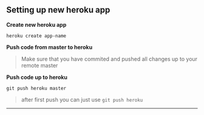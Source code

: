 ## Setting up new heroku app

**Create new heroku app**

```heroku create app-name```

**Push code from master to heroku**

>Make sure that you have commited and pushed all changes up to your remote master

**Push code up to heroku**

```git push heroku master```

>after first push you can just use ```git push heroku```


-------
